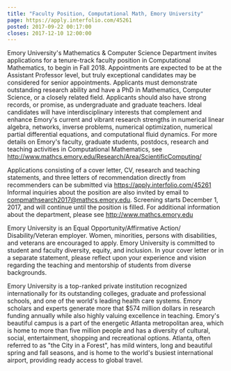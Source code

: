 ```yaml
---
title: "Faculty Position, Computational Math, Emory University"
page: https://apply.interfolio.com/45261
posted: 2017-09-22 00:17:00
closes: 2017-12-10 12:00:00
---
```


Emory University's Mathematics & Computer Science Department invites
applications for a tenure-track faculty position in Computational
Mathematics, to begin in Fall 2018. Appointments are expected to be at
the Assistant Professor level, but truly exceptional candidates may be
considered for senior appointments. Applicants must demonstrate
outstanding research ability and have a PhD in Mathematics, Computer
Science, or a closely related field. Applicants should also have
strong records, or promise, as undergraduate and graduate
teachers. Ideal candidates will have interdisciplinary interests that
complement and enhance Emory's current and vibrant research strengths
in numerical linear algebra, networks, inverse problems, numerical
optimization, numerical partial differential equations, and
computational fluid dynamics. For more details on Emory's faculty,
graduate students, postdocs, research and teaching activities in
Computational Mathematics, see
<http://www.mathcs.emory.edu/Research/Area/ScientificComputing/>

Applications consisting of a cover letter, CV, research and teaching
statements, and three letters of recommendation directly from
recommenders can be submitted via <https://apply.interfolio.com/45261>
Informal inquiries about the position are also invited by email to
<compmathsearch2017@mathcs.emory.edu>. Screening starts December 1,
2017, and will continue until the position is filled. For additional
information about the department, please see <http://www.mathcs.emory.edu>

Emory University is an Equal Opportunity/Affirmative Action/
Disability/Veteran employer. Women, minorities, persons with
disabilities, and veterans are encouraged to apply. Emory University
is committed to student and faculty diversity, equity, and
inclusion. In your cover letter or in a separate statement, please
reflect upon your experience and vision regarding the teaching and
mentorship of students from diverse backgrounds.

Emory University is a top-ranked private institution recognized
internationally for its outstanding colleges, graduate and
professional schools, and one of the world's leading health care
systems. Emory scholars and experts generate more that $574 million
dollars in research funding annually while also highly valuing
excellence in teaching. Emory's beautiful campus is a part of the
energetic Atlanta metropolitan area, which is home to more than five
million people and has a diversity of cultural, social, entertainment,
shopping and recreational options. Atlanta, often referred to as "the
City in a Forest", has mild winters, long and beautiful spring and
fall seasons, and is home to the world's busiest international
airport, providing ready access to global travel.

